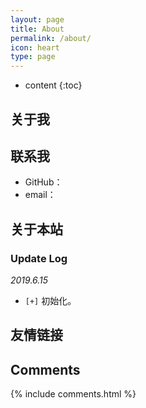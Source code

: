 ```yaml
---
layout: page
title: About
permalink: /about/
icon: heart
type: page
---
```


* content
{:toc}

## 关于我



## 联系我

* GitHub：
* email：


## 关于本站



### Update Log

*2019.6.15*

* `[+]` 初始化。


## 友情链接


## Comments

{% include comments.html %}
